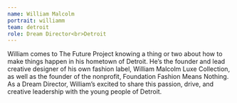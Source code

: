 ```yaml
---
name: William Malcolm
portrait: williamm
team: detroit
role: Dream Director<br>Detroit
---
```


William comes to The Future Project knowing a thing or two about how to make things happen in his hometown of Detroit. He’s the founder and lead creative designer of his own fashion label, William Malcolm Luxe Collection, as well as the founder of the nonprofit, Foundation Fashion Means Nothing. As a Dream Director, William’s excited to share this passion, drive, and creative leadership with the young people of Detroit.
